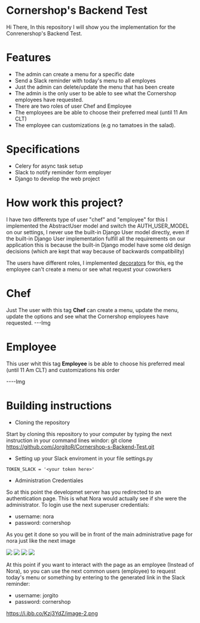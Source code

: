 # Cornershop's Backend Test
Hi There, In this repository I will show you the implementation for the Conrenershop's Backend Test.

# Features
- The admin can create a menu for a specific date
- Send a Slack reminder with today's menu to all employes
- Just the admin can delete/update the menu that has been create
- The admin is the only user to be able to see what the Cornershop employees have requested.
- There are two roles of user Chef and Employee
- The employees are be able to choose their preferred meal (until 11 Am CLT)
- The employee can customizations (e.g no tamatoes in the salad).

# Specifications

- Celery for async task setup
- Slack to notify reminder form employer
- Django to develop the web project


# How work this project?
I have two differents type of user "chef" and "employee" for this I implemented the AbstractUser model and switch the AUTH_USER_MODEL on our settings, I never use the built-in Django User model directly, even if the built-in Django User implementation fulfill all the requirements on our application this is because the built-in Django model have some old design decisions (which are kept that way because of backwards compatibility)

The users have different roles, I implemented  <a href="https://github.com/JorgitoR/Cornershop-s-Backend-Test/blob/main/Menu/decorators.py">decorators</a> for this, eg the employee can't create a menu or see what request your coworkers

# Chef
Just The user with this tag <strong>Chef</strong> can create a menu, update the menu, update the options and see what the Cornershop employees have requested.
---Img

# Employee
This user whit this tag <strong>Employee</strong> is be able to choose his preferred meal (until 11 Am CLT) and customizations his order

----Img


# Building instructions
- Cloning the repository

Start by cloning this repository to your computer by typing the next instruction in your command lines windor:
git clone https://github.com/JorgitoR/Cornershop-s-Backend-Test.git

- Setting up your Slack enviroment in your file settings.py

```
TOKEN_SLACK = '<your token here>'
```

- Administration Credentiales

So at this point the developmet server has you redirected to an authentication page. This is what Nora would actually see if she were the administrator. To login use the next superuser credentials:

- username: nora
- password: cornershop

As you get it done so you will be in front of the main administrative page for nora just like the next image


<img src="https://i.ibb.co/8Kk55v8/image-4-1.png">
<img src="https://i.ibb.co/4Nxt6w9/image-1.png">
<img src="https://i.ibb.co/9WGnthD/image-2-1.png">
<img src="https://i.ibb.co/QYR61KQ/image-3-1.png">


At this point if you want to interact with the page as an employee (Instead of Nora), so you can use the next common users (employee) to request today's menu or something by entering to the generated link in the Slack reminder:

- username: jorgito
- password: cornershop

https://i.ibb.co/Kzj3YdZ/image-2.png





